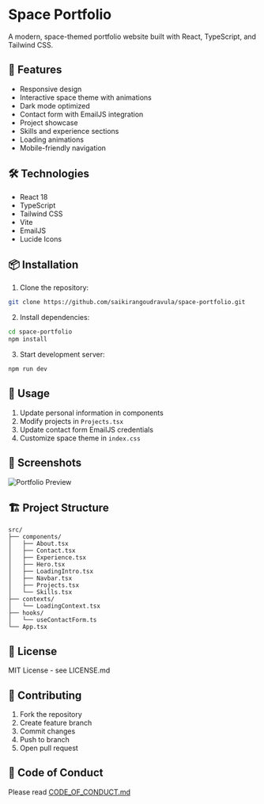 # Space Portfolio

A modern, space-themed portfolio website built with React, TypeScript, and Tailwind CSS.

## 🚀 Features

- Responsive design
- Interactive space theme with animations
- Dark mode optimized
- Contact form with EmailJS integration
- Project showcase
- Skills and experience sections
- Loading animations
- Mobile-friendly navigation

## 🛠️ Technologies

- React 18
- TypeScript
- Tailwind CSS
- Vite
- EmailJS
- Lucide Icons

## 📦 Installation

1. Clone the repository:
```bash
git clone https://github.com/saikirangoudravula/space-portfolio.git
```

2. Install dependencies:
```bash
cd space-portfolio
npm install
```

3. Start development server:
```bash
npm run dev
```

## 🔧 Usage

1. Update personal information in components
2. Modify projects in `Projects.tsx`
3. Update contact form EmailJS credentials
4. Customize space theme in `index.css`

## 📸 Screenshots

![Portfolio Preview](screenshots/preview.png)

## 🏗️ Project Structure

```
src/
├── components/
│   ├── About.tsx
│   ├── Contact.tsx
│   ├── Experience.tsx
│   ├── Hero.tsx
│   ├── LoadingIntro.tsx
│   ├── Navbar.tsx
│   ├── Projects.tsx
│   └── Skills.tsx
├── contexts/
│   └── LoadingContext.tsx
├── hooks/
│   └── useContactForm.ts
└── App.tsx
```

## 📄 License

MIT License - see LICENSE.md

## 🤝 Contributing

1. Fork the repository
2. Create feature branch
3. Commit changes
4. Push to branch
5. Open pull request

## 👥 Code of Conduct

Please read [CODE_OF_CONDUCT.md](CODE_OF_CONDUCT.md)